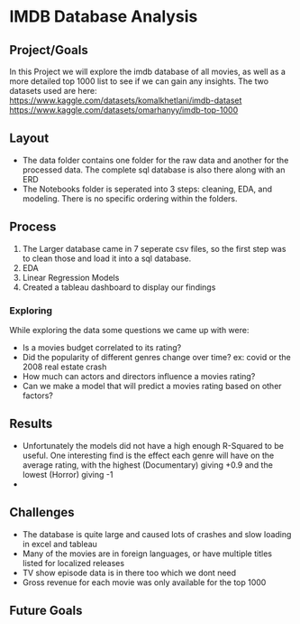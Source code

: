 # IMDB Database Analysis

## Project/Goals
In this Project we will explore the imdb database of all movies, as well as a more detailed top 1000 list to see if we can gain any insights. 
The two datasets used are here:
https://www.kaggle.com/datasets/komalkhetlani/imdb-dataset
https://www.kaggle.com/datasets/omarhanyy/imdb-top-1000


## Layout
- The data folder contains one folder for the raw data and another for the processed data.  The complete sql database is also there along with an ERD
- The Notebooks folder is seperated into 3 steps: cleaning, EDA, and modeling.  There is no specific ordering within the folders.
## Process
1. The Larger database came in 7 seperate csv files, so the first step was to clean those and load it into a sql database. 
2. EDA
3. Linear Regression Models
4. Created a tableau dashboard to display our findings

### Exploring
While exploring the data some questions we came up with were:
- Is a movies budget correlated to its rating?
- Did the popularity of different genres change over time? ex: covid or the 2008 real estate crash
- How much can actors and directors influence a movies rating?
- Can we make a model that will predict a movies rating based on other factors?





## Results
- Unfortunately the models did not have a high enough R-Squared to be useful.  One interesting find is the effect each genre will have on the average rating, with the highest (Documentary) giving +0.9 and the lowest (Horror) giving -1
- 

## Challenges 
- The database is quite large and caused lots of crashes and slow loading in excel and tableau
- Many of the movies are in foreign languages, or have multiple titles listed for localized releases
- TV show episode data is in there too which we dont need
- Gross revenue for each movie was only available for the top 1000


## Future Goals
